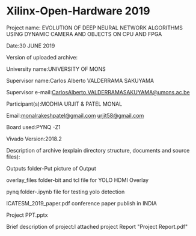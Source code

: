 # Xilinx-Open-Hardware 2019

Project name: EVOLUTION OF DEEP NEURAL NETWORK ALGORITHMS USING DYNAMIC CAMERA AND OBJECTS ON CPU AND FPGA

Date:30 JUNE 2019

Version of uploaded archive:

University name:UNIVERSITY OF MONS

Supervisor name:Carlos Alberto VALDERRAMA SAKUYAMA

Supervisor e-mail:CarlosAlberto.VALDERRAMASAKUYAMA@umons.ac.be

Participant(s):MODHIA URJIT & PATEL MONAL

Email:monalrakeshpatel@gmail.com
urjit58@gmail.com

Board used:PYNQ -Z1

Vivado Version:2018.2

Description of archive (explain directory structure, documents and source files):

Outputs folder-Put picture of Output

overlay_files folder-bit and tcl file for YOLO HDMI Overlay

pynq folder-.ipynb file for testing yolo detection

ICATESM_2019_paper.pdf	 conference paper publish in INDIA 

Project PPT.pptx

Brief description of project:I attached project Report "Project Report.pdf"

